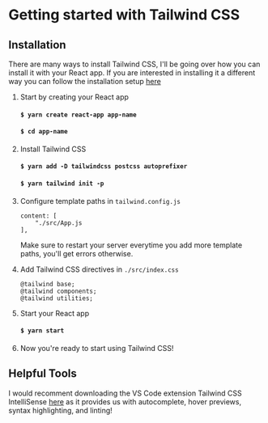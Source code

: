 # Getting started with Tailwind CSS

## Installation 

There are many ways to install Tailwind CSS, I'll be going over how you can install it with your React app. If you are interested in installing it a different way you can follow the installation setup [here](https://tailwindcss.com/docs/installation)

1. Start by creating your React app
    #### `$ yarn create react-app app-name`
    #### `$ cd app-name`

2. Install Tailwind CSS
    #### `$ yarn add -D tailwindcss postcss autoprefixer`
    #### `$ yarn tailwind init -p`

3. Configure template paths in `tailwind.config.js`
    ```
    content: [
        "./src/App.js
    ],
    ```
    Make sure to restart your server everytime you add more template paths, you'll get errors otherwise.
4. Add Tailwind CSS directives in `./src/index.css`
    ```
    @tailwind base;
    @tailwind components;
    @tailwind utilities;
    ```

5. Start your React app
    #### `$ yarn start`

6. Now you're ready to start using Tailwind CSS!

## Helpful Tools

I would recomment downloading the VS Code extension Tailwind CSS IntelliSense [here](https://marketplace.visualstudio.com/items?itemName=bradlc.vscode-tailwindcss) as it provides us with autocomplete, hover previews, syntax highlighting, and linting!